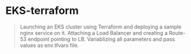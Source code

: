 # EKS-terraform

> Launching an EKS cluster using Terraform and deploying a sample nginx service on it. Attaching a Load Balancer and creating a Route-53 endpoint pointing to LB. Variablizing all parameters and pass values as env.tfvars file.

